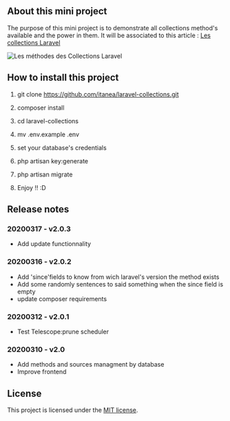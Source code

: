 ## About this mini project

The purpose of this mini project is to demonstrate all collections method's available and the power in them. It will be associated to this article : [Les collections Laravel](https://itanea.fr/apprendre-le-developpement-web/les-collections-laravel)


![Les méthodes des Collections Laravel](https://itanea.fr/apprendre-le-developpement-web/wp-content/uploads/2020/03/image-3-1200x1238.png)


## How to install this project

1. git clone https://github.com/itanea/laravel-collections.git 
2. composer install
3. cd laravel-collections
4. mv .env.example .env
5. set your database's credentials
6. php artisan key:generate
7. php artisan migrate

8. Enjoy !! :D


## Release notes

### 20200317 - v2.0.3

- Add update functionnality


### 20200316 - v2.0.2

- Add 'since'fields to know from wich laravel's version the method exists
- Add some randomly sentences to said something when the since field is empty
- update composer requirements


### 20200312 - v2.0.1

- Test Telescope:prune scheduler

### 20200310 - v2.0

- Add methods and sources managment by database
- Improve frontend

## License

This project is licensed under the [MIT license](https://opensource.org/licenses/MIT).


